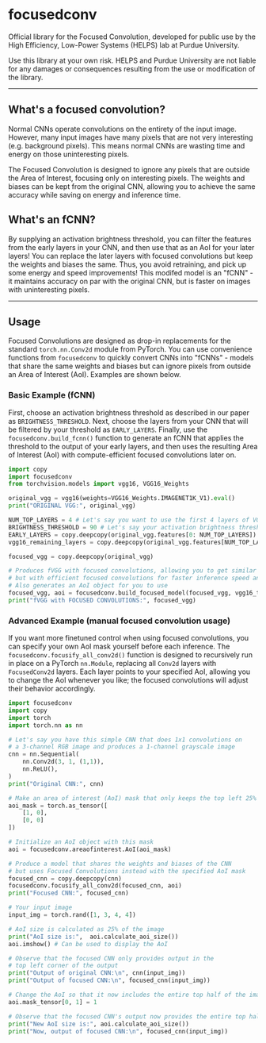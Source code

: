 # focusedconv
Official library for the Focused Convolution, developed for public use by the High Efficiency, Low-Power Systems (HELPS) lab at Purdue University.

Use this library at your own risk. HELPS and Purdue University are not liable for any damages or consequences resulting from the use or modification of the library.

------------------------

## What's a focused convolution?
Normal CNNs operate convolutions on the entirety of the input image.
However, many input images have many pixels that are not very interesting (e.g. background pixels).
This means normal CNNs are wasting time and energy on those uninteresting pixels.

The Focused Convolution is designed to ignore any pixels that are outside the Area of Interest, focusing only on interesting pixels.
The weights and biases can be kept from the original CNN, allowing you to achieve the same accuracy while saving on energy and inference time.

## What's an fCNN?
By supplying an activation brightness threshold, you can filter the features from the early layers in your CNN, and then use that as an AoI for your later layers!
You can replace the later layers with focused convolutions but keep the weights and biases the same.
Thus, you avoid retraining, and pick up some energy and speed improvements! This modifed model is an "fCNN" - it maintains accuracy on par with the original CNN, but is faster on images with uninteresting pixels.

------------------------

## Usage
Focused Convolutions are designed as drop-in replacements for the standard `torch.nn.Conv2d` module from PyTorch.
You can use convenience functions from `focusedconv` to quickly convert CNNs into "fCNNs" - models that share the same weights and biases but can ignore pixels from outside an Area of Interest (AoI). Examples are shown below.

### Basic Example (fCNN)
First, choose an activation brightness threshold as described in our paper as `BRIGHTNESS_THRESHOLD`.
Next, choose the layers from your CNN that will be filtered by your threshold as `EARLY_LAYERS`.
Finally, use the `focusedconv.build_fcnn()` function to generate an fCNN that applies the threshold to the output of your early layers, and then uses the resulting Area of Interest (AoI) with compute-efficient focused convolutions later on.

```python
import copy
import focusedconv
from torchvision.models import vgg16, VGG16_Weights

original_vgg = vgg16(weights=VGG16_Weights.IMAGENET1K_V1).eval()
print("ORIGINAL VGG:", original_vgg)

NUM_TOP_LAYERS = 4 # Let's say you want to use the first 4 layers of VGG as EARLY_LAYERS
BRIGHTNESS_THRESHOLD = 90 # Let's say your activation brightness threshold is 90
EARLY_LAYERS = copy.deepcopy(original_vgg.features[0: NUM_TOP_LAYERS])
vgg16_remaining_layers = copy.deepcopy(original_vgg.features[NUM_TOP_LAYERS: ])

focused_vgg = copy.deepcopy(original_vgg)

# Produces fVGG with focused convolutions, allowing you to get similar accuracy as the original VGG,
# but with efficient focused convolutions for faster inference speed and reduced energy use
# Also generates an AoI object for you to use
focused_vgg, aoi = focusedconv.build_focused_model(focused_vgg, vgg16_top_layers, ACTIVATION_BRIGHTNESS_THRESHOLD, vgg16_remaining_layers)
print("fVGG with FOCUSED CONVOLUTIONS:", focused_vgg)
```

### Advanced Example (manual focused convolution usage)
If you want more finetuned control when using focused convolutions, you can specify your own AoI mask yourself before each inference.
The `focusedconv.focusify_all_conv2d()` function is designed to recursively run in place on a PyTorch `nn.Module`, replacing all `Conv2d` layers with `FocusedConv2d` layers.
Each layer points to your specified AoI, allowing you to change the AoI whenever you like; the focused convolutions will adjust their behavior accordingly. 

```python
import focusedconv
import copy
import torch
import torch.nn as nn

# Let's say you have this simple CNN that does 1x1 convolutions on 
# a 3-channel RGB image and produces a 1-channel grayscale image
cnn = nn.Sequential(
    nn.Conv2d(3, 1, (1,1)),
    nn.ReLU(),
)
print("Original CNN:", cnn)

# Make an area of interest (AoI) mask that only keeps the top left 25% of the image:
aoi_mask = torch.as_tensor([
    [1, 0],
    [0, 0]
])

# Initialize an AoI object with this mask
aoi = focusedconv.areaofinterest.AoI(aoi_mask)

# Produce a model that shares the weights and biases of the CNN
# but uses Focused Convolutions instead with the specified AoI mask
focused_cnn = copy.deepcopy(cnn)
focusedconv.focusify_all_conv2d(focused_cnn, aoi)
print("Focused CNN:", focused_cnn)

# Your input image
input_img = torch.rand([1, 3, 4, 4])

# AoI size is calculated as 25% of the image
print("AoI size is:",  aoi.calculate_aoi_size())
aoi.imshow() # Can be used to display the AoI

# Observe that the focused CNN only provides output in the
# top left corner of the output
print("Output of original CNN:\n", cnn(input_img))
print("Output of focused CNN:\n", focused_cnn(input_img))

# Change the AoI so that it now includes the entire top half of the image:
aoi.mask_tensor[0, 1] = 1

# Observe that the focused CNN's output now provides the entire top half
print("New AoI size is:", aoi.calculate_aoi_size())
print("Now, output of focused CNN:\n", focused_cnn(input_img)) 
```